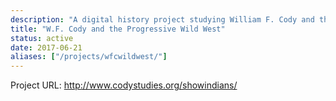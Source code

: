 ```yaml
---
description: "A digital history project studying William F. Cody and the Progressive ideals that influenced his views of Native Americans performing in his Wild West exhibitions."
title: "W.F. Cody and the Progressive Wild West"
status: active
date: 2017-06-21
aliases: ["/projects/wfcwildwest/"]
---
```


Project URL: <http://www.codystudies.org/showindians/>


